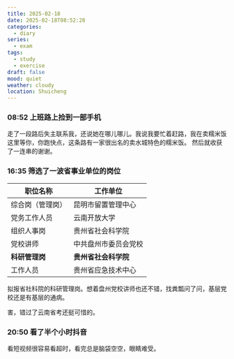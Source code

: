 ```yaml
---
title: 2025-02-18
date: 2025-02-18T08:52:28
categories:
  - diary
series:
  - exam
tags:
  - study
  - exercise
draft: false
mood: quiet
weather: cloudy
location: Shuicheng
---
```



### 08:52 上班路上捡到一部手机

走了一段路后失主联系我，还说她在哪儿哪儿。我说我要忙着赶路，我在卖糯米饭这里等你，你跑快点，这条路有一家很出名的卖水城特色的糯米饭。
然后就收获了一连串的谢谢。

### 16:35 筛选了一波省事业单位的岗位

| 职位名称      | 工作单位         |
| --------- | ------------ |
| 综合岗（管理岗）  | 昆明市留置管理中心    |
| 党务工作人员    | 云南开放大学       |
| 组织人事岗     | 贵州省社会科学院     |
| 党校讲师      | 中共盘州市委员会党校   |
| **科研管理岗** | **贵州省社会科学院** |
| 工作人员      | 贵州省应急技术中心    |
拟报省社科院的科研管理岗。想着盘州党校讲师也还不错，找粪瓢问了问，基层党校还是有基层的通病。

害，错过了云南省考还挺可惜的。


### 20:50 看了半个小时抖音

看短视频很容易看超时，看完总是脑袋空空，眼睛难受。
